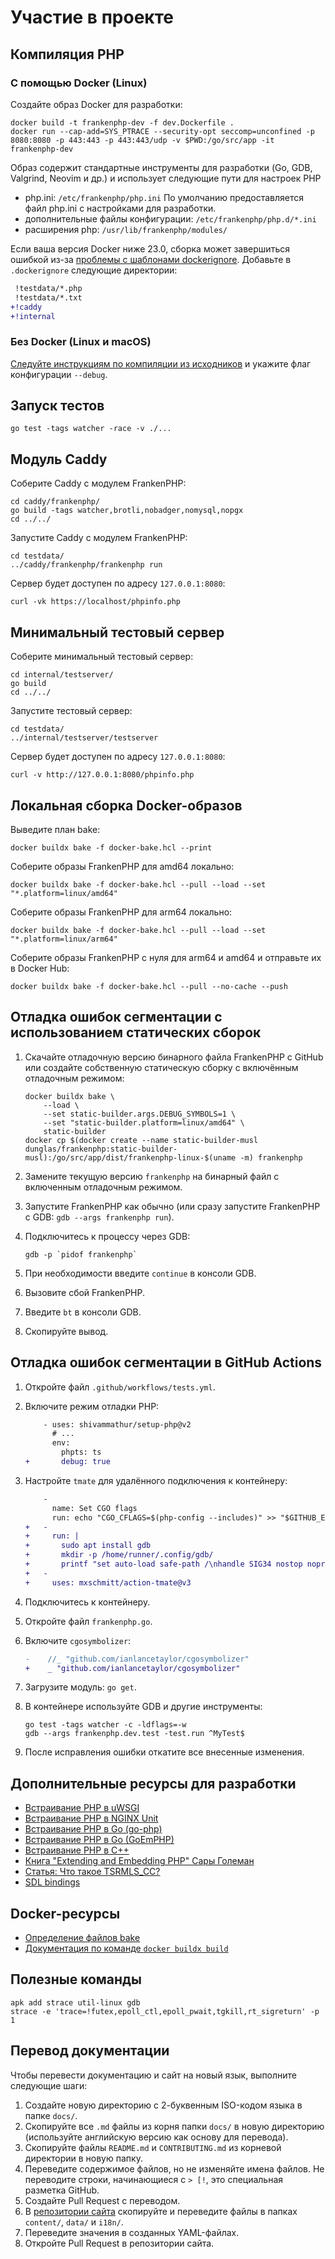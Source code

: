 # Участие в проекте

## Компиляция PHP

### С помощью Docker (Linux)

Создайте образ Docker для разработки:

```console
docker build -t frankenphp-dev -f dev.Dockerfile .
docker run --cap-add=SYS_PTRACE --security-opt seccomp=unconfined -p 8080:8080 -p 443:443 -p 443:443/udp -v $PWD:/go/src/app -it frankenphp-dev
```

Образ содержит стандартные инструменты для разработки (Go, GDB, Valgrind, Neovim и др.) и использует следующие пути для настроек PHP

- php.ini: `/etc/frankenphp/php.ini` По умолчанию предоставляется файл php.ini с настройками для разработки.
- дополнительные файлы конфигурации: `/etc/frankenphp/php.d/*.ini`
- расширения php: `/usr/lib/frankenphp/modules/`

Если ваша версия Docker ниже 23.0, сборка может завершиться ошибкой из-за [проблемы с шаблонами dockerignore](https://github.com/moby/moby/pull/42676). Добавьте в `.dockerignore` следующие директории:

```patch
 !testdata/*.php
 !testdata/*.txt
+!caddy
+!internal
```

### Без Docker (Linux и macOS)

[Следуйте инструкциям по компиляции из исходников](https://frankenphp.dev/docs/compile/) и укажите флаг конфигурации `--debug`.

## Запуск тестов

```console
go test -tags watcher -race -v ./...
```

## Модуль Caddy

Соберите Caddy с модулем FrankenPHP:

```console
cd caddy/frankenphp/
go build -tags watcher,brotli,nobadger,nomysql,nopgx
cd ../../
```

Запустите Caddy с модулем FrankenPHP:

```console
cd testdata/
../caddy/frankenphp/frankenphp run
```

Сервер будет доступен по адресу `127.0.0.1:8080`:

```console
curl -vk https://localhost/phpinfo.php
```

## Минимальный тестовый сервер

Соберите минимальный тестовый сервер:

```console
cd internal/testserver/
go build
cd ../../
```

Запустите тестовый сервер:

```console
cd testdata/
../internal/testserver/testserver
```

Сервер будет доступен по адресу `127.0.0.1:8080`:

```console
curl -v http://127.0.0.1:8080/phpinfo.php
```

## Локальная сборка Docker-образов

Выведите план bake:

```console
docker buildx bake -f docker-bake.hcl --print
```

Соберите образы FrankenPHP для amd64 локально:

```console
docker buildx bake -f docker-bake.hcl --pull --load --set "*.platform=linux/amd64"
```

Соберите образы FrankenPHP для arm64 локально:

```console
docker buildx bake -f docker-bake.hcl --pull --load --set "*.platform=linux/arm64"
```

Соберите образы FrankenPHP с нуля для arm64 и amd64 и отправьте их в Docker Hub:

```console
docker buildx bake -f docker-bake.hcl --pull --no-cache --push
```

## Отладка ошибок сегментации с использованием статических сборок

1. Скачайте отладочную версию бинарного файла FrankenPHP с GitHub или создайте собственную статическую сборку с включённым отладочным режимом:

   ```console
   docker buildx bake \
       --load \
       --set static-builder.args.DEBUG_SYMBOLS=1 \
       --set "static-builder.platform=linux/amd64" \
       static-builder
   docker cp $(docker create --name static-builder-musl dunglas/frankenphp:static-builder-musl):/go/src/app/dist/frankenphp-linux-$(uname -m) frankenphp
   ```

2. Замените текущую версию `frankenphp` на бинарный файл с включенным отладочным режимом.
3. Запустите FrankenPHP как обычно (или сразу запустите FrankenPHP с GDB: `gdb --args frankenphp run`).
4. Подключитесь к процессу через GDB:

   ```console
   gdb -p `pidof frankenphp`
   ```

5. При необходимости введите `continue` в консоли GDB.
6. Вызовите сбой FrankenPHP.
7. Введите `bt` в консоли GDB.
8. Скопируйте вывод.

## Отладка ошибок сегментации в GitHub Actions

1. Откройте файл `.github/workflows/tests.yml`.
2. Включите режим отладки PHP:

   ```patch
       - uses: shivammathur/setup-php@v2
         # ...
         env:
           phpts: ts
   +       debug: true
   ```

3. Настройте `tmate` для удалённого подключения к контейнеру:

   ```patch
       -
         name: Set CGO flags
         run: echo "CGO_CFLAGS=$(php-config --includes)" >> "$GITHUB_ENV"
   +   -
   +     run: |
   +       sudo apt install gdb
   +       mkdir -p /home/runner/.config/gdb/
   +       printf "set auto-load safe-path /\nhandle SIG34 nostop noprint pass" > /home/runner/.config/gdb/gdbinit
   +   -
   +     uses: mxschmitt/action-tmate@v3
   ```

4. Подключитесь к контейнеру.
5. Откройте файл `frankenphp.go`.
6. Включите `cgosymbolizer`:

   ```patch
   -	//_ "github.com/ianlancetaylor/cgosymbolizer"
   +	_ "github.com/ianlancetaylor/cgosymbolizer"
   ```

7. Загрузите модуль: `go get`.
8. В контейнере используйте GDB и другие инструменты:

   ```console
   go test -tags watcher -c -ldflags=-w
   gdb --args frankenphp.dev.test -test.run ^MyTest$
   ```

9. После исправления ошибки откатите все внесенные изменения.

## Дополнительные ресурсы для разработки

- [Встраивание PHP в uWSGI](https://github.com/unbit/uwsgi/blob/master/plugins/php/php_plugin.c)
- [Встраивание PHP в NGINX Unit](https://github.com/nginx/unit/blob/master/src/nxt_php_sapi.c)
- [Встраивание PHP в Go (go-php)](https://github.com/deuill/go-php)
- [Встраивание PHP в Go (GoEmPHP)](https://github.com/mikespook/goemphp)
- [Встраивание PHP в C++](https://gist.github.com/paresy/3cbd4c6a469511ac7479aa0e7c42fea7)
- [Книга "Extending and Embedding PHP" Сары Големан](https://books.google.fr/books?id=zMbGvK17_tYC&pg=PA254&lpg=PA254#v=onepage&q&f=false)
- [Статья: Что такое TSRMLS_CC?](http://blog.golemon.com/2006/06/what-heck-is-tsrmlscc-anyway.html)
- [SDL bindings](https://pkg.go.dev/github.com/veandco/go-sdl2@v0.4.21/sdl#Main)

## Docker-ресурсы

- [Определение файлов bake](https://docs.docker.com/build/customize/bake/file-definition/)
- [Документация по команде `docker buildx build`](https://docs.docker.com/engine/reference/commandline/buildx_build/)

## Полезные команды

```console
apk add strace util-linux gdb
strace -e 'trace=!futex,epoll_ctl,epoll_pwait,tgkill,rt_sigreturn' -p 1
```

## Перевод документации

Чтобы перевести документацию и сайт на новый язык, выполните следующие шаги:

1. Создайте новую директорию с 2-буквенным ISO-кодом языка в папке `docs/`.
2. Скопируйте все `.md` файлы из корня папки `docs/` в новую директорию (используйте английскую версию как основу для перевода).
3. Скопируйте файлы `README.md` и `CONTRIBUTING.md` из корневой директории в новую папку.
4. Переведите содержимое файлов, но не изменяйте имена файлов. Не переводите строки, начинающиеся с `> [!`, это специальная разметка GitHub.
5. Создайте Pull Request с переводом.
6. В [репозитории сайта](https://github.com/dunglas/frankenphp-website/tree/main) скопируйте и переведите файлы в папках `content/`, `data/` и `i18n/`.
7. Переведите значения в созданных YAML-файлах.
8. Откройте Pull Request в репозитории сайта.

